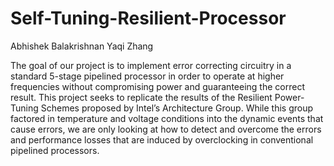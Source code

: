 Self-Tuning-Resilient-Processor
===============================

Abhishek Balakrishnan
Yaqi Zhang

The goal of our project is to implement error correcting circuitry in a standard 5-stage 
pipelined processor in order to operate at higher frequencies without compromising power 
and guaranteeing the correct result. This project seeks to replicate the results of the 
Resilient Power-Tuning Schemes proposed by Intel’s Architecture Group. While this group 
factored in temperature and voltage conditions into the dynamic events that cause errors, 
we are only looking at how to detect and overcome the errors and performance losses that 
are induced by overclocking in conventional pipelined processors.
